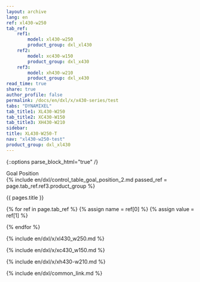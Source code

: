 ```yaml
---
layout: archive
lang: en
ref: xl430-w250
tab_ref:
    ref1:
        model: xl430-w250
        product_group: dxl_xl430
    ref2:
        model: xc430-w150
        product_group: dxl_x430
    ref3:
        model: xh430-w210
        product_group: dxl_x430
read_time: true
share: true
author_profile: false
permalink: /docs/en/dxl/x/x430-series/test
tabs: "DYNAMIXEL"
tab_title1: XL430-W250
tab_title2: XC430-W150
tab_title3: XH430-W210
sidebar:
title: XL430-W250-T
nav: "xl430-w250-test"
product_group: dxl_xl430
---
```


<!--
Front Matter을 참조하여, 페이지가 데이터 (Specification 및 Control Table)를 생성하는데, 현재 탭에서, Front Matter이 고정되어, 데이터가 유동적으로 변하지않는 문제점이 발생

1. Front Matter을 바꿀수있는지? > 바뀐다고 하더라도, Page Load 없이 내용이 변경이 될지?

2. 각 Section Element 마다, ref 및 product_group 항목을 새로 정의후 각 include 파일에 전달이 가능할지?

3. 페이지를 링크로 이동하기 > 즉 하나의 서브 Navigation이 더 생기는거임. 사실 제일 간단;;
-->

{::options parse_block_html="true" /}

<script>
// When the user clicks on div, open the popup
function myFunction() {
  var popup2 = document.getElementById("myPopup");
  popup2.classList.toggle("show");
}
</script>

<!-- <a class="popup" href="">open popup</a> -->

<div class="popup2" onclick="myFunction()">Goal Position
  <div class="popuptext" id="myPopup"> {% include en/dxl/control_table_goal_position_2.md passed_ref = page.tab_ref.ref3.product_group %}
  </div>
</div>


<!-- {% include en/dxl/control_table_return_delay_time.md %} -->

<!-- {% assign pages=site.pages | where:"ref", page.ref | sort: 'lang' %} -->

{{ pages.title }}

<!--

{% for reference in page.tab_ref %}

{{ reference }}

{% assign new_ref = reference %}

{% endfor %}

{{ new_ref.ref1 }}

-->

{% for ref in page.tab_ref %}
{% assign name = ref[0] %} <!-- e.g. ref1 -->
{% assign value = ref[1] %}  <!-- e.g. xl430-w250 -->

{% endfor %}
<!--
{{ page.tab_ref.ref1.model }}
{{ page.tab_ref.ref1.product_group }}

{{ page.tab_ref.ref2.model }}
{{ page.tab_ref.ref2.product_group }}


{{ page.tab_ref.ref3.model }}
{{ page.tab_ref.ref3.product_group }}


{{ page.tab_ref.ref2 }}

{{ page.tab_ref.ref3 }} -->


<!-- {% include en/dxl/control_table_return_delay_time.md passed_model = page.tab_ref.ref2.ref2_product_group %}{: .popup} -->

<section id="{{ page.tab_title1 }}" class="tab_contents">

{% include en/dxl/x/xl430_w250.md %}

</section>

<section id="{{ page.tab_title2 }}" class="tab_contents">

{% include en/dxl/x/xc430_w150.md %}

</section>

<section id="{{ page.tab_title3 }}" class="tab_contents">

{% include en/dxl/x/xh430-w210.md %}

</section>

[xl430_new(pdf).pdf]: http://www.robotis.com/service/download.php?no=772
[xl430_new(dwg).dwg]: http://www.robotis.com/service/download.php?no=771
[xl430_new(stp).stp]: http://www.robotis.com/service/download.php?no=773
[xl430.pdf]: http://www.robotis.com/service/download.php?no=154
[xl430.dwg]: http://www.robotis.com/service/download.php?no=153
[xl430.stp]: http://www.robotis.com/service/download.php?no=155
[compatibility guide]: http://en.robotis.com/service/compatibility_table.php?cate=dx
[model number]: /docs/en/popup/x/model_number
[model information]: /docs/en/popup/x/
[firmware version]: /docs/en/popup/x/firmware_version
[protocol type]: /docs/en/popup/x/control_table_protocolversion
[id]: /docs/en/popup/x/control_table_id
[baud rate]: /docs/en/popup/x/control_table_baudrate_2
[return delay time]: /docs/en/popup/x/control_table_return_delay_time
[drive mode]: /docs/en/popup/x/control_table_drivemode
[operating mode]: /docs/en/popup/x/control_table_mx_opmode_2
[secondary(shadow) id]: /docs/en/popup/x/control_table_shadowid
[protocol type]: /docs/en/popup/x/control_table_protocolversion
[homing offset]: /docs/en/popup/x/control_table_homingoffset
[moving threshold]: /docs/en/popup/x/control_table_movingthreshold
[temperature limit]: /docs/en/popup/x/control_table_temp_limit_2
[max voltage limit]: /docs/en/popup/x/contron_table_max_min_voltage_level
[min voltage limit]: /docs/en/popup/x/contron_table_max_min_voltage_level
[pwm limit]: /docs/en/popup/x/control_table_pwm_limit
[velocity limit]: /docs/en/popup/x/control_table_vellimit
[max position limit]: /docs/en/popup/x/control_table_min_max_position_limit
[min position limit]: /docs/en/popup/x/control_table_min_max_position_limit
[shutdown]: /docs/en/popup/x/control_table_shutdown
[torque enable]: /docs/en/popup/x/control_table_torque_enable
[profile velocity]: /docs/en/popup/x/control_table_profile_velocity
[present position(132)]: /docs/en/popup/x/control_table_present_position
[led]: /docs/en/popup/x/control_table_led
[status return level]: /docs/en/popup/x/control_table_status_return_lv
[registered instruction]: /docs/en/popup/x/control_table_reg_instruction
[hardware error status]: /docs/en/popup/x/control_table_hardware_error-status
[velocity i gain]: /docs/en/popup/x/control_table_velocity_pi_gain
[velocity p gain]: /docs/en/popup/x/control_table_velocity_pi_gain
[position d gain]: /docs/en/popup/x/control_table_position_pid_gain
[position i gain]: /docs/en/popup/x/control_table_position_pid_gain
[position p gain]: /docs/en/popup/x/control_table_position_pid_gain
[feedforward 2nd gain]: /docs/en/popup/x/control_table_position_pid_gain
[feedforward 1st gain]: /docs/en/popup/x/control_table_position_pid_gain
[bus watchdog]: /docs/en/popup/x/control_table_buswatchdog
[goal pwm]: /docs/en/popup/x/control_table_goal_pwm
[goal velocity]: /docs/en/popup/x/control_table_goal_velocity
[profile acceleration]: /docs/en/popup/x/control_table_profile_acceleration
[profile velocity]: /docs/en/popup/x/control_table_profile_velocity
[goal position]: /docs/en/popup/x/control_table_goal_position_2
[realtime tick]: /docs/en/popup/x/control_table_realtime_tick
[moving]: /docs/en/popup/x/control_table_moving_2
[moving status]: /docs/en/popup/x/control_table_moving_status
[present pwm]: /docs/en/popup/x/control_table_present_pwm
[present load]: /docs/en/popup/x/control_table_present_load_2
[present velocity]: /docs/en/popup/x/control_table_present_velocity
[present position]: /docs/en/popup/x/control_table_present_position
[velocity trajectory]: /docs/en/popup/x/control_table_velocity_trajectory
[position trajectory]: /docs/en/popup/x/control_table_position_trajectory
[present input voltage]: /docs/en/popup/x/control_table_present_volt_2
[present temperature]: /docs/en/popup/x/control_table_present_temp_2
[indirect address 1]: /docs/en/popup/x/control_table_indirect_data
[indirect address 2]: /docs/en/popup/x/control_table_indirect_data
[indirect address 3]: /docs/en/popup/x/control_table_indirect_data
[indirect address 26]: /docs/en/popup/x/control_table_indirect_data
[indirect address 27]: /docs/en/popup/x/control_table_indirect_data
[indirect address 28]: /docs/en/popup/x/control_table_indirect_data
[indirect data 1]: /docs/en/popup/x/control_table_indirect_data
[indirect data 2]: /docs/en/popup/x/control_table_indirect_data
[indirect data 3]: /docs/en/popup/x/control_table_indirect_data
[indirect data 26]: /docs/en/popup/x/control_table_indirect_data
[indirect data 27]: /docs/en/popup/x/control_table_indirect_data
[indirect data 28]: /docs/en/popup/x/control_table_indirect_data
[indirect address 29]: /docs/en/popup/x/control_table_indirect_data
[indirect address 30]: /docs/en/popup/x/control_table_indirect_data
[indirect address 31]: /docs/en/popup/x/control_table_indirect_data`
[indirect address 54]: /docs/en/popup/x/control_table_indirect_data
[indirect address 55]: /docs/en/popup/x/control_table_indirect_data
[indirect address 56]: /docs/en/popup/x/control_table_indirect_data
[indirect data 29]: /docs/en/popup/x/control_table_indirect_data
[indirect data 30]: /docs/en/popup/x/control_table_indirect_data
[indirect data 31]: /docs/en/popup/x/control_table_indirect_data
[indirect data 54]: /docs/en/popup/x/control_table_indirect_data
[indirect data 55]: /docs/en/popup/x/control_table_indirect_data
[indirect data 56]: /docs/en/popup/x/control_table_indirect_data

{% include en/dxl/common_link.md %}
